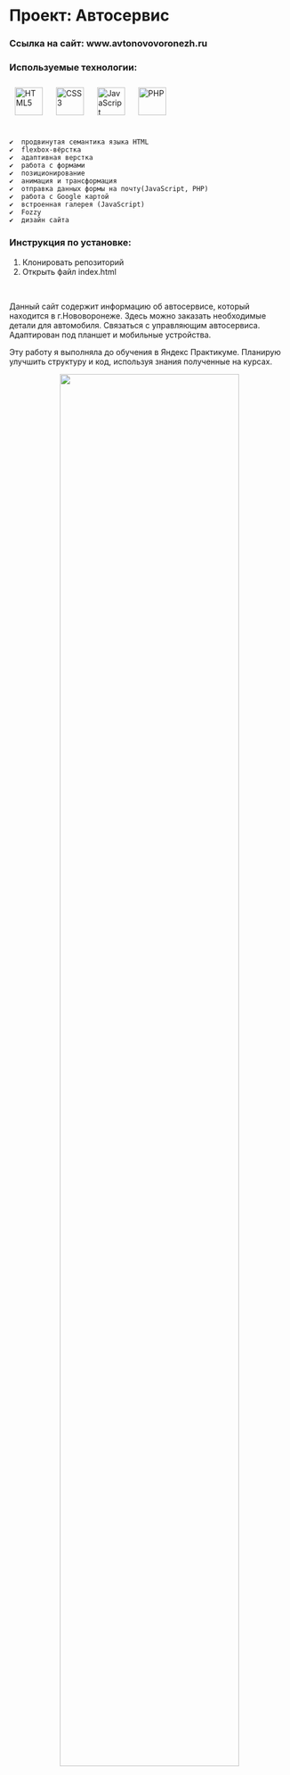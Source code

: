 
# Проект: __Автосервис__
<h3>Ссылка на сайт: www.avtonovovoronezh.ru </h3>

###  Используемые технологии: 
<div align="left">   
  <a href="https://en.wikipedia.org/wiki/HTML5" target="_blank"><img style="margin: 10px" src="https://profilinator.rishav.dev/skills-assets/html5-original-wordmark.svg" alt="HTML5" height="50" /></a> 
<a href="https://www.w3schools.com/css/" target="_blank"><img style="margin: 10px" src="https://profilinator.rishav.dev/skills-assets/css3-original-wordmark.svg" alt="CSS3" height="50" /></a>  
  <a href="https://www.javascript.com/" target="_blank"><img style="margin: 10px" src="https://profilinator.rishav.dev/skills-assets/javascript-original.svg" alt="JavaScript" height="50" /></a> 
  <a href="https://www.php.net/" target="_blank"><img style="margin: 10px" src="https://profilinator.rishav.dev/skills-assets/php-original.svg" alt="PHP" height="50" /></a> 
</div></br>

    ✔️  продвинутая семантика языка HTML
    ✔️  flexbox-вёрстка
    ✔️  адаптивная верстка
    ✔️  работа с формами
    ✔️  позиционирование 
    ✔️  анимация и трансформация
    ✔️  отправка данных формы на почту(JavaScript, PHP)
    ✔️  работа с Google картой
    ✔️  встроенная галерея (JavaScript)
    ✔️  Fozzy
    ✔️  дизайн сайта



### Инструкция по установке:
1. Клонировать репозиторий
2. Открыть файл index.html
<br/>


<p>Данный сайт содержит информацию об автосервисе, который находится в г.Нововоронеже. Здесь можно заказать необходимые детали для автомобиля. Связаться с управляющим автосервиса. Адаптирован под планшет и мобильные устройства. </p>
<p> Эту работу я выполняла до обучения в Яндекс Практикуме. Планирую улучшить структуру и код, используя знания полученные на курсах.</p>
 
 <div align="center">
<img src="https://sun9-33.userapi.com/impg/4LdiMwNQsrNJSDl0A8WV_w27aFCKfnwMd0ekCw/A8e4bbuis30.jpg?size=1844x964&quality=95&sign=0f1deb15a33bc32c81530271bdf96caa&type=album" align="center" style="width: 80%" />
</div>  
